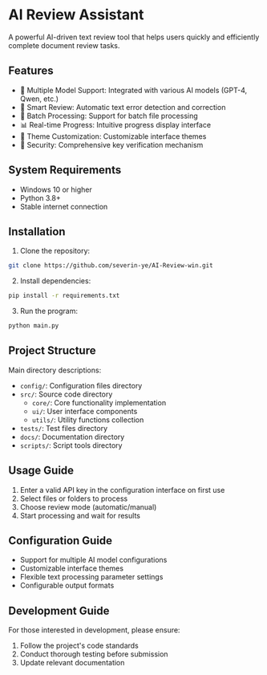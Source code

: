 # AI Review Assistant

A powerful AI-driven text review tool that helps users quickly and efficiently complete document review tasks.

## Features

- 🤖 Multiple Model Support: Integrated with various AI models (GPT-4, Qwen, etc.)
- 📝 Smart Review: Automatic text error detection and correction
- 🔄 Batch Processing: Support for batch file processing
- 📊 Real-time Progress: Intuitive progress display interface
- 🎨 Theme Customization: Customizable interface themes
- 🔐 Security: Comprehensive key verification mechanism

## System Requirements

- Windows 10 or higher
- Python 3.8+
- Stable internet connection

## Installation

1. Clone the repository:
```bash
git clone https://github.com/severin-ye/AI-Review-win.git
```

2. Install dependencies:
```bash
pip install -r requirements.txt
```

3. Run the program:
```bash
python main.py
```

## Project Structure

Main directory descriptions:

- `config/`: Configuration files directory
- `src/`: Source code directory
  - `core/`: Core functionality implementation
  - `ui/`: User interface components
  - `utils/`: Utility functions collection
- `tests/`: Test files directory
- `docs/`: Documentation directory
- `scripts/`: Script tools directory

## Usage Guide

1. Enter a valid API key in the configuration interface on first use
2. Select files or folders to process
3. Choose review mode (automatic/manual)
4. Start processing and wait for results

## Configuration Guide

- Support for multiple AI model configurations
- Customizable interface themes
- Flexible text processing parameter settings
- Configurable output formats

## Development Guide

For those interested in development, please ensure:

1. Follow the project's code standards
2. Conduct thorough testing before submission
3. Update relevant documentation

